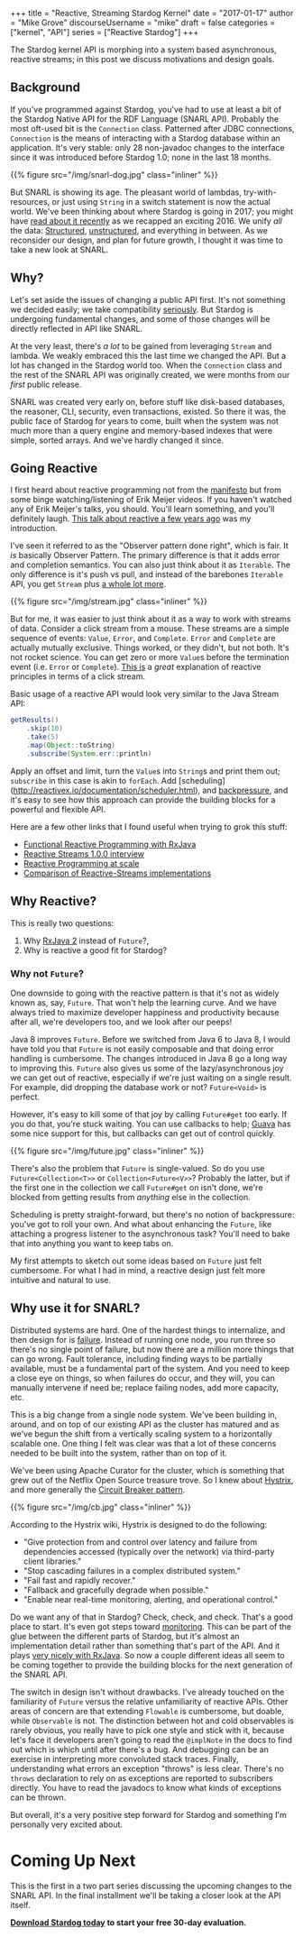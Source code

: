 +++
title = "Reactive, Streaming Stardog Kernel"
date = "2017-01-17" 
author = "Mike Grove"
discourseUsername = "mike"
draft = false 
categories = ["kernel", "API"]
series = ["Reactive Stardog"]
+++

The Stardog kernel API is morphing into a system based asynchronous, reactive
streams; in this post we discuss motivations and design goals.<!--more-->

## Background

If you've programmed against Stardog, you've had to use at least a bit of the
Stardog Native API for the RDF Language (SNARL API). Probably the most oft-used
bit is the `Connection` class. Patterned after JDBC connections, `Connection` is
the means of interacting with a Stardog database within an application. It's
very stable: only 28 non-javadoc changes to the interface since it was
introduced before Stardog 1.0; none in the last 18 months.

{{% figure src="/img/snarl-dog.jpg" class="inliner" %}}

But SNARL is showing its age. The pleasant world of lambdas, try-with-resources,
or just using `String` in a switch statement is now the actual world. We've been
thinking about where Stardog is going in 2017; you might
have
[read about it recently](http://blog.stardog.com/reviewing-2016-previewing-2017/) as
we recapped an exciting 2016. We unify *all* the
data:
[Structured](http://blog.stardog.com/virtual-graphs-relational-data-in-stardog/),
[unstructured](http://blog.stardog.com/unifying-unstructured-data/), and
everything in between. As we reconsider our design, and plan for future growth,
I thought it was time to take a new look at SNARL.

## Why?

Let's set aside the issues of changing a public API first. It's not something we
decided easily; we take
compatibility [seriously](http://docs.stardog.com/#_compatibility_policies). But
Stardog is undergoing fundamental changes, and some of those changes will be
directly reflected in API like SNARL. 

At the very least, there's _a lot_ to be gained from leveraging `Stream` and
lambda. We weakly embraced this the last time we changed the API. But a lot has
changed in the Stardog world too. When the `Connection` class and the rest of
the SNARL API was originally created, we were months from our _first_ public
release. 

SNARL was created very early on, before stuff like disk-based databases, the
reasoner, CLI, security, even transactions, existed. So there it was, the public
face of Stardog for years to come, built when the system was not much more than
a query engine and memory-based indexes that were simple, sorted arrays. And
we've hardly changed it since.

## Going Reactive

I first heard about reactive programming not from
the [manifesto](http://www.reactivemanifesto.org/) but from some binge
watching/listening of Erik Meijer videos. If you haven't watched any of Erik
Meijer's talks, you should. You'll learn something, and you'll definitely
laugh.
[This talk about reactive a few years ago](https://www.youtube.com/watch?v=sTSQlYX5DU0) was
my introduction.

I've seen it referred to as the "Observer pattern done right", which is fair. It
_is_ basically Observer Pattern. The primary difference is that it adds
error and completion semantics. You can also just think about it as
`Iterable`. The only difference is it's push vs pull, and instead of the
barebones `Iterable` API, you get `Stream`
plus [a whole lot more](http://reactivex.io/documentation/operators.html).


{{% figure src="/img/stream.jpg" class="inliner" %}}


But for me, it was easier to just think about it as a way to work with streams
of data. Consider a click stream from a mouse. These streams are a simple sequence
of events: `Value`, `Error`, and `Complete`. `Error` and `Complete` are actually
mutually exclusive. Things worked, or they didn't, but not both. It's not rocket
science. You can get zero or more `Value`s before the termination event (i.e.
`Error` or
`Complete`). [This is](https://gist.github.com/staltz/868e7e9bc2a7b8c1f754) a
_great_ explanation of reactive principles in terms of a click stream.

Basic usage of a reactive API would look very similar to the Java Stream API:

```java
getResults()
	.skip(10)
	.take(5)
	.map(Object::toString)
	.subscribe(System.err::println)
```

Apply an offset and limit, turn the `Value`s into `String`s and print them out;
`subscribe` in this case is akin to `forEach`. Add 
[scheduling] (http://reactivex.io/documentation/scheduler.html),
and
[backpressure](http://reactivex.io/documentation/operators/backpressure.html),
and it's easy to see how this approach can provide the building blocks for a
powerful and flexible API.

Here are a few other links that I found useful when trying to grok this stuff:

* [Functional Reactive Programming with RxJava](https://www.youtube.com/watch?v=_t06LRX0DV0)
* [Reactive Streams 1.0.0 interview](https://medium.com/@viktorklang/reactive-streams-1-0-0-interview-faaca2c00bec#.sltmxsno4)
* [Reactive Programming at scale](https://medium.com/@johnmcclean/reactive-programming-at-scale-6f695e70959b#.tp4qlypl8)
* [Comparison of Reactive-Streams implementations](http://akarnokd.blogspot.hu/2015/10/comparison-of-reactive-streams.html)

## Why Reactive?

This is really two questions: 

1. Why [RxJava 2](https://github.com/ReactiveX/RxJava) instead of `Future`?, 
1. Why is reactive a good fit for Stardog?

### Why not `Future`?

One downside to going with the reactive pattern is that it's not as widely known
as, say, `Future`. That won't help the learning curve. And we have always tried
to maximize developer happiness and productivity because after all, we're
developers too, and we look after our peeps!

Java 8 improves `Future`. Before we switched from Java 6 to Java 8, I would have
told you that `Future` is not easily composable and that doing error handling is
cumbersome. The changes introduced in Java 8 go a long way to improving this.
`Future` also gives us some of the lazy/asynchronous joy we can get out of
reactive, especially if we're just waiting on a single result. For example, did
dropping the database work or not? `Future<Void>` is perfect.

However, it's easy to kill some of that joy by calling `Future#get` too early.
If you do that, you're stuck waiting. You can use callbacks to help; 
[Guava](https://github.com/google/guava/wiki/ListenableFutureExplained) has
some nice support for this, but callbacks can get out of control
quickly.

{{% figure src="/img/future.jpg" class="inliner" %}}

There's also the problem that `Future` is single-valued. So do you use
`Future<Collection<T>>` or `Collection<Future<V>>`? Probably the latter, but if
the first one in the collection we call `Future#get` on isn't done, we're
blocked from getting results from _anything_ else in the collection.

Scheduling is pretty straight-forward, but there's no notion of backpressure:
you've got to roll your own. And what about enhancing the `Future`, like
attaching a progress listener to the asynchronous task? You'll need to bake that
into anything you want to keep tabs on.

My first attempts to sketch out some ideas based on `Future` just felt
cumbersome. For what I had in mind, a reactive design just felt more intuitive
and natural to use.

## Why use it for SNARL?

Distributed systems are hard. One of the hardest things to internalize, and then
design for
is
[failure](https://www.somethingsimilar.com/2013/01/14/notes-on-distributed-systems-for-young-bloods/#fail).
Instead of running one node, you run three so there's no single point of
failure, but now there are a million more things that can go wrong. Fault
tolerance, including finding ways to be partially available, must be a
fundamental part of the system. And you need to keep a close eye on things, so
when failures do occur, and they will, you can manually intervene if need be;
replace failing nodes, add more capacity, etc.

This is a big change from a single node system. We've been building in, around,
and on top of our existing API as the cluster has matured and as we've begun the
shift from a vertically scaling system to a horizontally scalable one. One thing
I felt was clear was that a lot of these concerns needed to be built into the
system, rather than on top of it.


We've been using Apache Curator for the cluster, which is something that grew
out of the Netflix Open Source treasure trove. So I knew
about [Hystrix](https://github.com/Netflix/Hystrix), and more generally
the
[Circuit Breaker pattern](https://martinfowler.com/bliki/CircuitBreaker.html).

{{% figure src="/img/cb.jpg" class="inliner" %}}

According to the Hystrix wiki, Hystrix is designed to do the following:

* "Give protection from and control over latency and failure from dependencies
accessed (typically over the network) via third-party client libraries."
* "Stop cascading failures in a complex distributed system."
* "Fail fast and rapidly recover."
* "Fallback and gracefully degrade when possible."
* "Enable near real-time monitoring, alerting, and operational control."

Do we want any of that in Stardog? Check, check, and check. That's a good place
to start. It's even got steps
toward
[monitoring](https://github.com/Netflix/Hystrix/wiki/Metrics-and-Monitoring).
This can be part of the glue between the different parts of Stardog, but it's
almost an implementation detail rather than something that's part of the API.
And it plays
[very nicely with RxJava](https://github.com/Netflix/Hystrix/wiki/How-To-Use#reactive-execution).
So now a couple different ideas all seem to be coming together to provide the
building blocks for the next generation of the SNARL API.

The switch in design isn't without drawbacks. I've already touched on the
familiarity of `Future` versus the relative unfamiliarity of reactive APIs.
Other areas of concern are that extending `Flowable` is cumbersome, but doable,
while `Observable` is not. The distinction between hot and cold observables is
rarely obvious, you really have to pick one style and stick with it, because
let's face it developers aren't going to read the `@implNote` in the docs to
find out which is which until after there's a bug. And debugging can be an
exercise in interpreting more convoluted stack traces. Finally, understanding
what errors an exception "throws" is less clear. There's no `throws` declaration
to rely on as exceptions are reported to subscribers directly. You have to read
the javadocs to know what kinds of exceptions can be thrown.

But overall, it's a very positive step forward for Stardog and something
I'm personally very excited about.

# Coming Up Next

This is the first in a two part series discussing the upcoming changes to the
SNARL API. In the final installment we'll be taking a closer look at the API
itself.

**[Download Stardog today](http://stardog.com/) to start your free 30-day
evaluation.**
